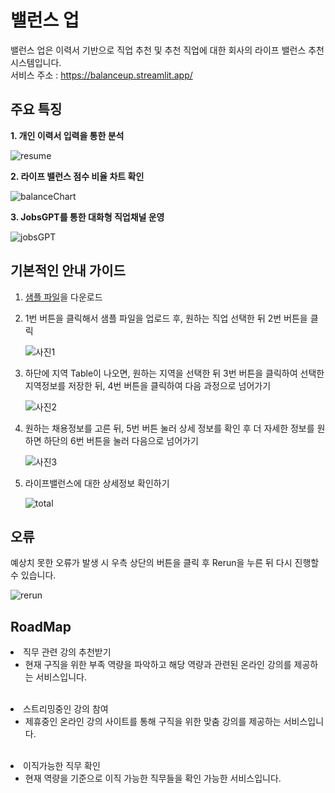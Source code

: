 # 밸런스 업
밸런스 업은 이력서 기반으로 직업 추천 및 추천 직업에 대한 회사의 라이프 밸런스 추천 시스템입니다.<br>
서비스 주소 : https://balanceup.streamlit.app/

## 주요 특징
<p><strong>1. 개인 이력서 입력을 통한 분석 </strong></p>

![resume](https://github.com/FarmingWon/jobs/assets/98411696/e28c8f0a-8efd-4b02-90c9-357281b0f8ab)

<p><strong>2. 라이프 밸런스 점수 비율 차트 확인</strong></p>

![balanceChart](https://github.com/FarmingWon/jobs/assets/98411696/a2e46589-bc6f-4861-8a99-de112e0302a5)

<p><strong>3. JobsGPT를 통한 대화형 직업채널 운영</strong></p>

![jobsGPT](https://github.com/FarmingWon/jobs/assets/98411696/209ff7f7-3f00-42b4-97e1-f02ccb90e881)


## 기본적인 안내 가이드
1. <a id="raw-url" href="https://raw.githubusercontent.com/FarmingWon/jobs/main/_pdf/ws.pdf">샘플 파일</a>을 다운로드<p>
2. 1번 버튼을 클릭해서 샘플 파일을 업로드 후, 원하는 직업 선택한 뒤 2번 버튼을 클릭<p>
![사진1](https://github.com/FarmingWon/jobs/assets/98411696/470f28b3-02e3-4872-a1bb-4feb75fdf6fc)
3. 하단에 지역 Table이 나오면, 원하는 지역을 선택한 뒤 3번 버튼을 클릭하여 선택한 지역정보를 저장한 뒤, 4번 버튼을 클릭하여 다음 과정으로 넘어가기<p>
![사진2](https://github.com/FarmingWon/jobs/assets/98411696/09c3ea48-e8e0-48a3-b58e-b020e51392dc)
4. 원하는 채용정보를 고른 뒤, 5번 버튼 눌러 상세 정보를 확인 후 더 자세한 정보를 원하면 하단의 6번 버튼을 눌러 다음으로 넘어가기<p>
![사진3](https://github.com/FarmingWon/jobs/assets/98411696/c1fd483e-3de9-454a-b063-ac712e091ea9)
5. 라이프밸런스에 대한 상세정보 확인하기<p>
![total](https://github.com/FarmingWon/jobs/assets/98411696/bcf36e37-754d-44c8-9a58-b5eae863acee)


## 오류
예상치 못한 오류가 발생 시 우측 상단의 버튼을 클릭 후 Rerun을 누른 뒤 다시 진행할 수 있습니다.<p>
![rerun](https://github.com/FarmingWon/jobs/assets/98411696/c02c29c4-5fee-423e-afe3-3e6e8a4e5ee4)


## RoadMap
<li>직무 관련 강의 추천받기
  <ul>
    <li>현재 구직을 위한 부족 역량을 파악하고 해당 역량과 관련된 온라인 강의를 제공하는 서비스입니다.</li>
  </ul>
</li>
<br>
<li>스트리밍중인 강의 참여
  <ul>
    <li>제휴중인 온라인 강의 사이트를 통해 구직을 위한 맞춤 강의를 제공하는 서비스입니다.</li>
  </ul>
</li>
<br>
<li>이직가능한 직무 확인
  <ul>
    <li>현재 역량을 기준으로 이직 가능한 직무들을 확인 가능한 서비스입니다.</li>
  </ul>
</li>
